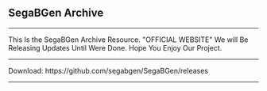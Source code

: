 ## SegaBGen Archive
<HR>
This Is the SegaBGen Archive Resource. "OFFICIAL WEBSITE"
We will Be Releasing Updates Until Were Done.
Hope You Enjoy Our Project.
<HR>
Download:
https://github.com/segabgen/SegaBGen/releases
<HR>
<body background="background.jpg">
  

